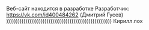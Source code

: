 Веб-сайт находится в разработке
Разработчик: https://vk.com/id400484262 (Дмитрий Гусев)
 )))))))))))))))))))))))))))))))))))))))))))))))))))))))
Кирилл лох
